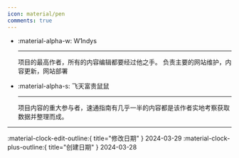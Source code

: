 ```yaml
---
icon: material/pen
comments: true
---
```


<div class="grid cards" markdown>

-   :material-alpha-w: W1ndys

    ---

    项目的最高作者，所有的内容编辑都要经过他之手。
    负责主要的网站维护，内容更新，网站部署

-   :material-alpha-s: 飞天富贵鼠鼠

    ---

    项目内容的重大参与者，速通指南有几乎一半的内容都是该作者实地考察获取数据并整理而成。

</div>


---

:material-clock-edit-outline:{ title="修改日期" } 2024-03-29
:material-clock-plus-outline:{ title="创建日期" } 2024-03-28
